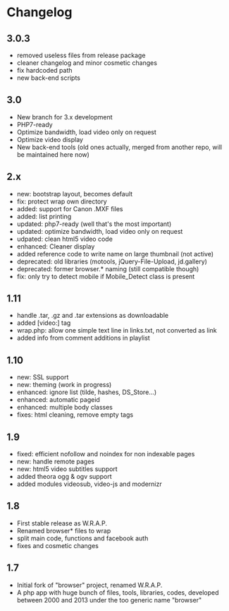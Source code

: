 # Changelog

## 3.0.3
* removed useless files from release package
* cleaner changelog and minor cosmetic changes
* fix hardcoded path
* new back-end scripts

## 3.0
* New branch for 3.x development
* PHP7-ready
* Optimize bandwidth, load video only on request
* Optimize video display
* New back-end tools
  (old ones actually, merged from another repo, will be maintained here now)

## 2.x
* new: bootstrap layout, becomes default
* fix: protect wrap own directory
* added: support for Canon .MXF files
* added: list printing
* updated: php7-ready (well that's the most important)
* updated: optimize bandwidth, load video only on request
* udpated: clean html5 video code
* enhanced: Cleaner display
* added reference code to write name on large thumbnail (not active)
* deprecated: old libraries (motools, jQuery-File-Upload, jd.gallery)
* deprecated: former browser.* naming (still compatible though)
* fix: only try to detect mobile if Mobile_Detect class is present

## 1.11
* handle .tar, .gz and .tar extensions as downloadable
* added [video:] tag
* wrap.php: allow one simple text line in links.txt, not converted as link
* added info from comment additions in playlist

## 1.10
* new: SSL support
* new: theming (work in progress)
* enhanced: ignore list (tilde, hashes, DS_Store...)
* enhanced: automatic pageid
* enhanced: multiple body classes
* fixes: html cleaning, remove empty tags

## 1.9
* fixed: efficient nofollow and noindex for non indexable pages
* new: handle remote pages
* new: html5 video subtitles support
* added theora ogg & ogv support
* added modules videosub, video-js and modernizr

## 1.8
* First stable release as W.R.A.P.
* Renamed browser* files to wrap
* split main code, functions and facebook auth
* fixes and cosmetic changes

## 1.7
* Initial fork of "browser" project, renamed W.R.A.P.
* A php app with huge bunch of files, tools, libraries, codes,
  developed between 2000 and 2013 under the too generic name "browser"
